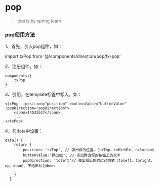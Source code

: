 # pop

> txui is by spring team

### pop使用方法

1、首先，引入pop组件，如：

import txPop from '@/components/direction/pop/tx-pop'



2、注册组件，如：

```vue
components:{
	txPop
}
```


3、引用，在template标签中写入，如：

```vue
<txPop  :position="position" :buttonValue="buttonValue" :popDirection="popDirection">
   	<span>14532637</span>
	...
</txPop>
```



4、在data中设置：

```vue
data() {
  	return {
  		position: 'txTop', // 弹出框的位置，（txTop、txMiddle、txBottom）
  		buttonValue:'弹出up', // 点出弹出框的按钮上的文本
  		popDirection: 'toleft'// 弹出框出现的运动方式（toleft、toright、up、down），不给默认为down 
  		
  	}
  }
```
   		

